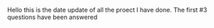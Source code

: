 Hello this is the date update of all the proect I have done.
The first #3 questions have been answered
